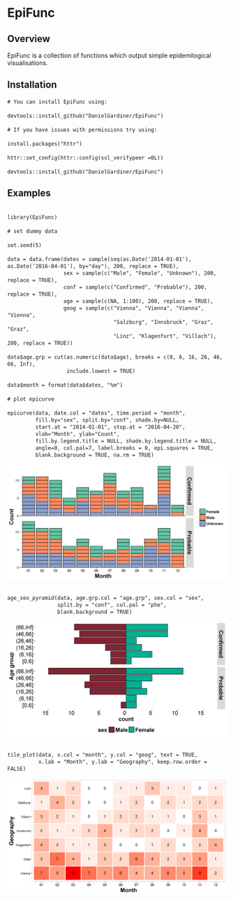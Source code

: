 # EpiFunc


## Overview

EpiFunc is a collection of functions which output simple epidemilogical visualisations. 


## Installation

```{r, eval = FALSE}
# You can install EpiFunc using:

devtools::install_github("DanielGardiner/EpiFunc")

# If you have issues with permissions try using:

install.packages("httr")

httr::set_config(httr::config(ssl_verifypeer =0L))

devtools::install_github("DanielGardiner/EpiFunc")

```

## Examples 


```{r, eval = FALSE}

library(EpiFunc)

# set dummy data

set.seed(5)

data = data.frame(dates = sample(seq(as.Date('2014-01-01'), as.Date('2016-04-01'), by="day"), 200, replace = TRUE),
                  sex = sample(c("Male", "Female", "Unknown"), 200, replace = TRUE),
                  conf = sample(c("Confirmed", "Probable"), 200, replace = TRUE),
                  age = sample(c(NA, 1:100), 200, replace = TRUE),
                  geog = sample(c("Vienna", "Vienna", "Vienna", "Vienna",
                                  "Salzburg", "Innsbruck", "Graz", "Graz",
                                  "Linz", "Klagenfurt", "Villach"), 200, replace = TRUE))

data$age.grp = cut(as.numeric(data$age), breaks = c(0, 6, 16, 26, 46, 66, Inf),
                   include.lowest = TRUE)

data$month = format(data$dates, "%m")

# plot epicurve

epicurve(data, date.col = "dates", time.period = "month",
         fill.by="sex", split.by="conf", shade.by=NULL,
         start.at = "2014-01-01", stop.at = "2016-04-20",
         xlab="Month", ylab="Count",
         fill.by.legend.title = NULL, shade.by.legend.title = NULL, 
         angle=0, col.pal=7, label.breaks = 0, epi.squares = TRUE, 
         blank.background = TRUE, na.rm = TRUE) 

```

<img src="man/figures/epicurve1.png" />


```{r, eval = FALSE}

age_sex_pyramid(data, age.grp.col = "age.grp", sex.col = "sex", 
                split.by = "conf", col.pal = "phe", 
                blank.background = TRUE)

```

<img src="man/figures/agesexpyramid1.png" />

```{r, eval = FALSE}

tile_plot(data, x.col = "month", y.col = "geog", text = TRUE, 
          x.lab = "Month", y.lab = "Geography", keep.row.order = FALSE)

```

<img src="man/figures/tileplot1.png" />


